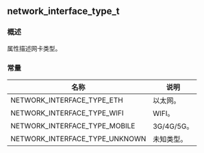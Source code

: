 ## network\_interface\_type\_t
### 概述
属性描述网卡类型。
### 常量
<p id="network_interface_type_t_consts">

| 名称 | 说明 | 
| -------- | ------- | 
| NETWORK\_INTERFACE\_TYPE\_ETH | 以太网。 |
| NETWORK\_INTERFACE\_TYPE\_WIFI | WIFI。 |
| NETWORK\_INTERFACE\_TYPE\_MOBILE | 3G/4G/5G。 |
| NETWORK\_INTERFACE\_TYPE\_UNKNOWN | 未知类型。 |
